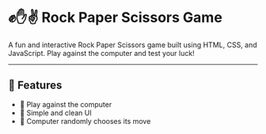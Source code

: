 # ✊✋✌️ Rock Paper Scissors Game

A fun and interactive Rock Paper Scissors game built using HTML, CSS, and JavaScript. Play against the computer and test your luck!

---

## 🎯 Features

- 🤖 Play against the computer
- 🎨 Simple and clean UI
- 🧠 Computer randomly chooses its move

